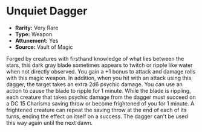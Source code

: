 # Unquiet Dagger

- **Rarity:** Very Rare
- **Type:** Weapon
- **Attunement:** Yes
- **Source:** Vault of Magic

Forged by creatures with firsthand knowledge of what lies between the stars, this dark gray blade sometimes appears to twitch or ripple like water when not directly observed. You gain a +1 bonus to attack and damage rolls with this magic weapon. In addition, when you hit with an attack using this dagger, the target takes an extra 2d6 psychic damage. You can use an action to cause the blade to ripple for 1 minute. While the blade is rippling, each creature that takes psychic damage from the dagger must succeed on a DC 15 Charisma saving throw or become frightened of you for 1 minute. A frightened creature can repeat the saving throw at the end of each of its turns, ending the effect on itself on a success. The dagger can't be used this way again until the next dawn.
